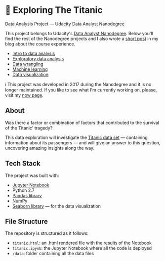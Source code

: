 # 🚢 Exploring The Titanic
Data Analysis Project — Udacity Data Analyst Nanodegree

This project belongs to Udacity's [Data Analyst Nanodegree](https://eu.udacity.com/course/data-analyst-nanodegree--nd002). Below you'll find the rest of the Nanodegree projects and I also wrote a [short post](https://www.collado.io/blog/2018/udacity-dand) in my blog about the course experience.

* [Intro to data analysis](https://github.com/MarcCollado/titanic)
* [Exploratory data analysis](https://github.com/MarcCollado/wine)
* [Data wrangling](https://github.com/MarcCollado/open-street-map)
* [Machine learning](https://github.com/MarcCollado/enron)
* [Data visualization](https://public.tableau.com/profile/marccollado#!/vizhome/TitanicFinal_6/Titanic)

ℹ️ This project was developed in 2017 during the Nanodegree and it is no longer maintained. If you like to see what I'm currently working on, please, visit my [now page](https://www.collado.io/now).


## About
Was there a factor or combination of factors that contributed to the survival of the Titanic' tragedy?

This data exploration will investigate the [Titanic data set](https://www.kaggle.com/c/titanic) — containing information about its passengers — and will give an answer to this question, uncovering amazing insights along the way.


## Tech Stack
The project was built with:

* [Jupyter Notebook](https://jupyter.org/)
* Python 2.7
* [Pandas library](https://pandas.pydata.org/)
* [NumPy](http://www.numpy.org/)
* [Seaborn library](https://seaborn.pydata.org/) — for the data visualization


## File Structure
The repository is structured as it follows:

* `titanic.html`: an .html rendered file with the results of the Notebook
* `titanic.ipynb`: the Jupyter Notebook where all the code is deployed
* `/data`: folder containing all the data files
